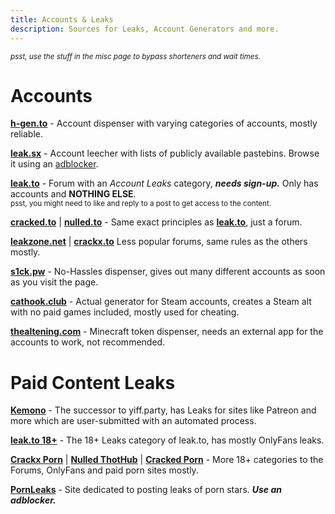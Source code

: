 ```yaml
---
title: Accounts & Leaks
description: Sources for Leaks, Account Generators and more.
---
```


<sub>*psst, use the stuff in the misc page to bypass shorteners and wait times.*</sub>

# Accounts

[**h-gen.to**](https://h-gen.to) - Account dispenser with varying categories of accounts, mostly reliable.

[**leak.sx**](https://leak.sx) - Account leecher with lists of publicly available pastebins. Browse it using an [adblocker](https://ublockorigin.com/).  

[**leak.to**](https://leak.to/forum/21-premium-accounts/) - Forum with an *Account Leaks* category, **_needs sign-up._** Only has accounts and __NOTHING ELSE__.  
<sub>psst, you might need to like and reply to a post to get access to the content.</sub>

[**cracked.to**](https://cracked.to/Forum-Accounts) | [**nulled.to**](https://nulled.to/forum/43-accounts/) - Same exact principles as [**leak.to**](https://leak.to/forum/21-premium-accounts/), just a forum.

[**leakzone.net**](https://leakzone.net/Forum-Accounts) | [**crackx.to**](https://crackx.to/Forum-Accounts) Less popular forums, same rules as the others mostly.

[**s1ck.pw**](https://s1ck.pw/dispenser.php) - No-Hassles dispenser, gives out many different accounts as soon as you visit the page.  

[**cathook.club**](https://accgen.cathook.club/) - Actual generator for Steam accounts, creates a Steam alt with no paid games included, mostly used for cheating.

[**thealtening.com**](https://thealtening.com/free/free-minecraft-alts) - Minecraft token dispenser, needs an external app for the accounts to work, not recommended.

# Paid Content Leaks

[**Kemono**](https://kemono.party/) - The successor to yiff.party, has Leaks for sites like Patreon and more which are user-submitted with an automated process.  

[**leak.to 18+**](https://leak.to/forum/24-18/) - The 18+ Leaks category of leak.to, has mostly OnlyFans leaks.  

[**Crackx Porn**](https://crackx.to/Forum-Porn) | [**Nulled ThotHub**](https://www.nulled.to/forum/223-thothub/) | [**Cracked Porn**](https://cracked.to/Forum-Porn) - More 18+ categories to the Forums, OnlyFans and paid porn sites mostly.

[**PornLeaks**](https://pornleaks.in/) - Site dedicated to posting leaks of porn stars. **_Use an adblocker._**
